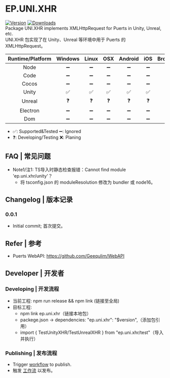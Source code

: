 # EP.UNI.XHR
[![Version](https://img.shields.io/npm/v/ep.uni.xhr)](https://www.npmjs.com/package/ep.uni.xhr)
[![Downloads](https://img.shields.io/npm/dm/ep.uni.xhr)](https://www.npmjs.com/package/ep.uni.xhr)  
Package UNI.XHR implements XMLHttpRequest for Puerts in Unity, Unreal, etc.  
UNI.XHR 包实现了在 Unity、Unreal 等环境中用于 Puerts 的 XMLHttpRequest。

| Runtime/Platform | Windows | Linux | OSX | Android | iOS | Browser |
| :-: | :-: | :-: | :-: | :-: | :-: | :-: |
| Node | ➖ | ➖ | ➖ | ➖ | ➖ | ➖ |
| Code | ➖ | ➖ | ➖ | ➖ | ➖ | ➖ |
| Cocos | ➖ | ➖ | ➖ | ➖ | ➖ | ➖ |
| Unity | ✅ | ✅ | ✅ | ✅ | ✅ | ➖ |
| Unreal | ❓ | ❓ | ❓ | ❓ | ❓ | ➖ |
| Electron | ➖ | ➖ | ➖ | ➖ | ➖ | ➖ |
| Dom | ➖ | ➖ | ➖ | ➖ | ➖ | ➖ |
- ✅: Supported&Tested   ➖: Ignored
- ❓: Developing/Testing ❌: Planing

## FAQ | 常见问题
- Note1/注1: TS导入时静态检查报错：Cannot find module 'ep.uni.xhr/unity'？
  - 将 tsconfig.json 的 moduleResolution 修改为 bundler 或 node16。

## Changelog | 版本记录
### 0.0.1
- Initial commit; 首次提交。

## Refer | 参考
- Puerts WebAPI: https://github.com/Geequlim/WebAPI

## Developer | 开发者
### Developing | 开发流程
- 当前工程: npm run release && npm link (链接至全局)
- 目标工程: 
  - npm link ep.uni.xhr（链接本地包）
  - packege.json -> dependencies: "ep.uni.xhr": "$version",（添加包引用）
  - import { TestUnityXHR/TestUnrealXHR } from "ep.uni.xhr/test"（导入并执行）

### Publishing | 发布流程
- Trigger [workflow](https://github.com/eframework-org/EP.UNI.XHR/actions/workflows/publish.yml) to publish.
- 触发 [工作流](https://github.com/eframework-org/EP.UNI.XHR/actions/workflows/publish.yml) 以发布。
